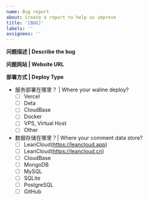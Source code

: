 ```yaml
---
name: Bug report
about: Create a report to help us improve
title: '[BUG]'
labels: ''
assignees: ''
---
```


**问题描述 | Describe the bug**

<!--请描述你的问题现象 | A clear and concise description of what the bug is.-->

**问题网站 | Website URL**

<!--请提供下可复现网站地址 | Please supply a website url which can reproduce problem.-->

**部署方式 | Deploy Type**

- 服务部署在哪里？ | Where your waline deploy?
  - [ ] Vercel
  - [ ] Deta
  - [ ] CloudBase
  - [ ] Docker
  - [ ] VPS, Virtual Host
  - [ ] Other
- 数据存储在哪里？| Where your comment data store?
  - [ ] LeanCloud(https://leancloud.app)
  - [ ] LeanCloud(https://leancloud.cn)
  - [ ] CloudBase
  - [ ] MongoDB
  - [ ] MySQL
  - [ ] SQLite
  - [ ] PostgreSQL
  - [ ] GitHub
